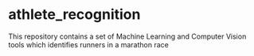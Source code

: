 # athlete_recognition
This repository contains a set of Machine Learning and Computer Vision tools which identifies runners in a marathon race

